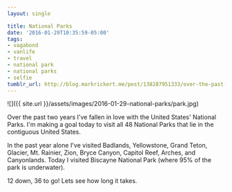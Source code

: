 ```yaml
---
layout: single

title: National Parks
date: '2016-01-29T10:35:59-05:00'
tags:
- vagabond
- vanlife
- travel
- national park
- national parks
- selfie
tumblr_url: http://blog.markrickert.me/post/138287951333/over-the-past-two-years-ive-fallen-in-love-with
---
```


![]({{ site.url }}/assets/images/2016-01-29-national-parks/park.jpg)



Over the past two years I've fallen in love with the United States' National Parks. I'm making a goal today to visit all 48 National Parks that lie in the contiguous United States.

In the past year alone I've visited Badlands, Yellowstone, Grand Teton, Glacier, Mt. Rainier, Zion, Bryce Canyon, Capitol Reef, Arches, and Canyonlands. Today I visited Biscayne National Park (where 95% of the park is underwater).

12 down, 36 to go! Lets see how long it takes.

